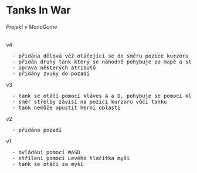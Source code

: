 <h1>Tanks In War</h1>
<h6>Projekt v MonoGame</h6>

v4
<pre>
  - přidána dělová věž otáčející se do směru pozice kurzoru
  - přidán druhý tank který se náhodně pohybuje po mapě a střílí ve směru hráče
  - úprava některých atributů
  - přidány zvuky do pozadí
</pre>

v3
<pre>
  - tank se otáčí pomocí kláves A a D, pohybuje se pomocí kláves W a S
  - směr střelby závisí na pozici kurzoru vůči tanku
  - tank nemůže opustit herní oblasti
</pre>

v2
<pre>
  - přidáno pozadí
</pre>

v1
<pre>
  - ovládání pomocí WASD
  - střílení pomocí Levého tlačítka myši
  - tank se otáčí za myší
</pre>
  







  
